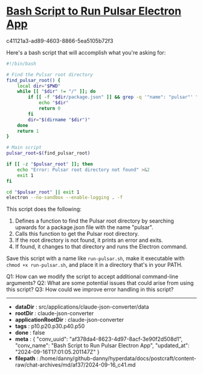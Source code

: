 # [Bash Script to Run Pulsar Electron App](https://claude.ai/chat/af378da4-8623-4d97-8acf-3e90f2d508d1)

c41121a3-ad89-4603-8866-5ea5105b72f3

 Here's a bash script that will accomplish what you're asking for:

```bash
#!/bin/bash

# Find the Pulsar root directory
find_pulsar_root() {
    local dir="$PWD"
    while [[ "$dir" != "/" ]]; do
        if [[ -f "$dir/package.json" ]] && grep -q '"name": "pulsar"' "$dir/package.json"; then
            echo "$dir"
            return 0
        fi
        dir="$(dirname "$dir")"
    done
    return 1
}

# Main script
pulsar_root=$(find_pulsar_root)

if [[ -z "$pulsar_root" ]]; then
    echo "Error: Pulsar root directory not found" >&2
    exit 1
fi

cd "$pulsar_root" || exit 1
electron --no-sandbox --enable-logging . -f
```

This script does the following:

1. Defines a function to find the Pulsar root directory by searching upwards for a package.json file with the name "pulsar".
2. Calls this function to get the Pulsar root directory.
3. If the root directory is not found, it prints an error and exits.
4. If found, it changes to that directory and runs the Electron command.

Save this script with a name like `run-pulsar.sh`, make it executable with `chmod +x run-pulsar.sh`, and place it in a directory that's in your PATH.

Q1: How can we modify the script to accept additional command-line arguments?
Q2: What are some potential issues that could arise from using this script?
Q3: How could we improve error handling in this script?

---

* **dataDir** : src/applications/claude-json-converter/data
* **rootDir** : claude-json-converter
* **applicationRootDir** : claude-json-converter
* **tags** : p10.p20.p30.p40.p50
* **done** : false
* **meta** : {
  "conv_uuid": "af378da4-8623-4d97-8acf-3e90f2d508d1",
  "conv_name": "Bash Script to Run Pulsar Electron App",
  "updated_at": "2024-09-16T17:01:05.201147Z"
}
* **filepath** : /home/danny/github-danny/hyperdata/docs/postcraft/content-raw/chat-archives/md/af37/2024-09-16_c41.md